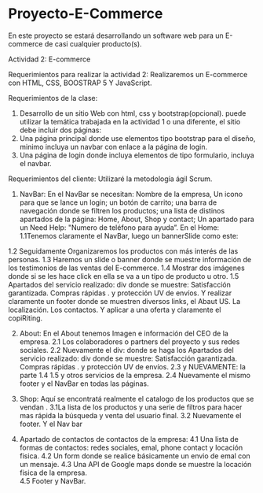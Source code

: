 # Proyecto-E-Commerce
En este proyecto se estará desarrollando un software web para un E-commerce de casi cualquier producto(s).


Actividad 2: E-commerce

Requerimientos para realizar la actividad 2: 
Realizaremos un E-commerce con HTML, CSS, BOOSTRAP 5 Y JavaScript.

Requerimientos de la clase:
1. Desarrollo de un sitio Web con html, css y bootstrap(opcional). puede utilizar la temática trabajada en la actividad 1 o una diferente, el sitio debe incluir dos páginas:
2. Una página principal donde use elementos tipo bootstrap para el diseño, minimo incluya un navbar con enlace a la página de login.
3. Una página de login donde incluya elementos de tipo formulario, incluya el navbar.

Requerimientos del cliente: Utilizaré la metodología ágil Scrum.
1. NavBar: En el NavBar se necesitan: Nombre de la empresa,  Un icono para que se lance un login; un botón de carrito; una barra de navegación donde se filtren los productos; una lista de distinos apartados de la página: Home, About, Shop y contact; Un apartado para un Need Help: "Numero de teléfono para ayuda”.
En el Home: 1.1Tenemos claramente el NavBar, luego un bannerSlide como este:

1.2 Seguidamente Organizaremos los productos con más interés de las personas.
1.3 Haremos un slide o banner donde se muestre información de los testimonios de las ventas del E-commerce.
1.4 Mostrar dos imágenes donde si se les hace click en ella se va a un tipo de producto u otro.
1.5 Apartados del servicio realizado: div donde se muestre: Satisfacción garantizada. Compras rápidas . y protección UV de envíos. 
Y realizar claramente un footer donde se muestren diversos links, el Abaut US. La localización. Los contactos. Y aplicar a una oferta y claramente el copiRiting.

2. About: En el About tenemos Imagen e información del CEO de la empresa.
2.1 Los colaboradores o partners del proyecto y sus redes sociales. 
2.2 Nuevamente el div: donde se haga los Apartados del servicio realizado: div donde se muestre: Satisfacción garantizada. Compras rápidas . y protección UV de envíos.
2.3 y NUEVAMENTE: la parte 1.4 1.5 y otros servicios  de la empresa. 
2.4 Nuevamente el mismo footer  y el NavBar en todas las páginas.


3. Shop: Aquí se encontratá realmente el catalogo de los productos que se vendan .
3.1La lista de los productos y una serie de filtros para hacer mas rápida la búsqueda y venta del usuario final.
3.2 Nuevamente el footer.  Y el Nav bar 

4. Apartado de contactos de contactos de la empresa: 
4.1 Una lista de formas de contactos: redes sociales, emal, phone contact y locación fisica.
4.2 Un form donde se realice básicamente un envio de emal con un mensaje.
4.3 Una API de Google maps donde se muestre la locación fisica de la empresa.   
4.5 Footer y NavBar. 

